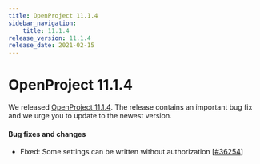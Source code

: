 ```yaml
---
title: OpenProject 11.1.4
sidebar_navigation:
    title: 11.1.4
release_version: 11.1.4
release_date: 2021-02-15
---
```


# OpenProject 11.1.4

We released [OpenProject 11.1.4](https://community.openproject.com/versions/1470).
The release contains an important bug fix and we urge you to update to the newest version.

<!--more-->
#### Bug fixes and changes

- Fixed: Some settings can be written without authorization \[[#36254](https://community.openproject.com/wp/36254)\]

